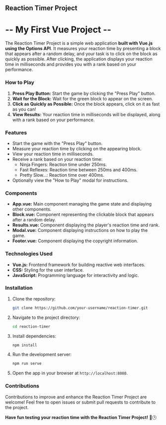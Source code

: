 ## Reaction Timer Project

# -- My First Vue Project --

The Reaction Timer Project is a simple web application **built with Vue.js using the Options API**. It measures your reaction time by presenting a block that appears after a random delay, and your task is to click on the block as quickly as possible. After clicking, the application displays your reaction time in milliseconds and provides you with a rank based on your performance.

### How to Play

1. **Press Play Button:** Start the game by clicking the "Press Play" button.
2. **Wait for the Block:** Wait for the green block to appear on the screen.
3. **Click as Quickly as Possible:** Once the block appears, click on it as fast as you can!
4. **View Results:** Your reaction time in milliseconds will be displayed, along with a rank based on your performance.

### Features

- Start the game with the "Press Play" button.
- Measure your reaction time by clicking on the appearing block.
- View your reaction time in milliseconds.
- Receive a rank based on your reaction time:
  - Ninja Fingers: Reaction time under 250ms.
  - Fast Reflexes: Reaction time between 250ms and 400ms.
  - Pretty Slow...: Reaction time over 400ms.
- Optionally view the "How to Play" modal for instructions.

### Components

- **App.vue:** Main component managing the game state and displaying other components.
- **Block.vue:** Component representing the clickable block that appears after a random delay.
- **Results.vue:** Component displaying the player's reaction time and rank.
- **Modal.vue:** Component displaying instructions on how to play the game.
- **Footer.vue:** Component displaying the copyright information.

### Technologies Used

- **Vue.js:** Frontend framework for building reactive web interfaces.
- **CSS:** Styling for the user interface.
- **JavaScript:** Programming language for interactivity and logic.

### Installation

1. Clone the repository:

   ```bash
   git clone https://github.com/your-username/reaction-timer.git
   ```

2. Navigate to the project directory:

   ```bash
   cd reaction-timer
   ```

3. Install dependencies:

   ```bash
   npm install
   ```

4. Run the development server:

   ```bash
   npm run serve
   ```

5. Open the app in your browser at `http://localhost:8080`.

### Contributions

Contributions to improve and enhance the Reaction Timer Project are welcome! Feel free to open issues or submit pull requests to contribute to the project.

**Have fun testing your reaction time with the Reaction Timer Project!** 🚀🕒
